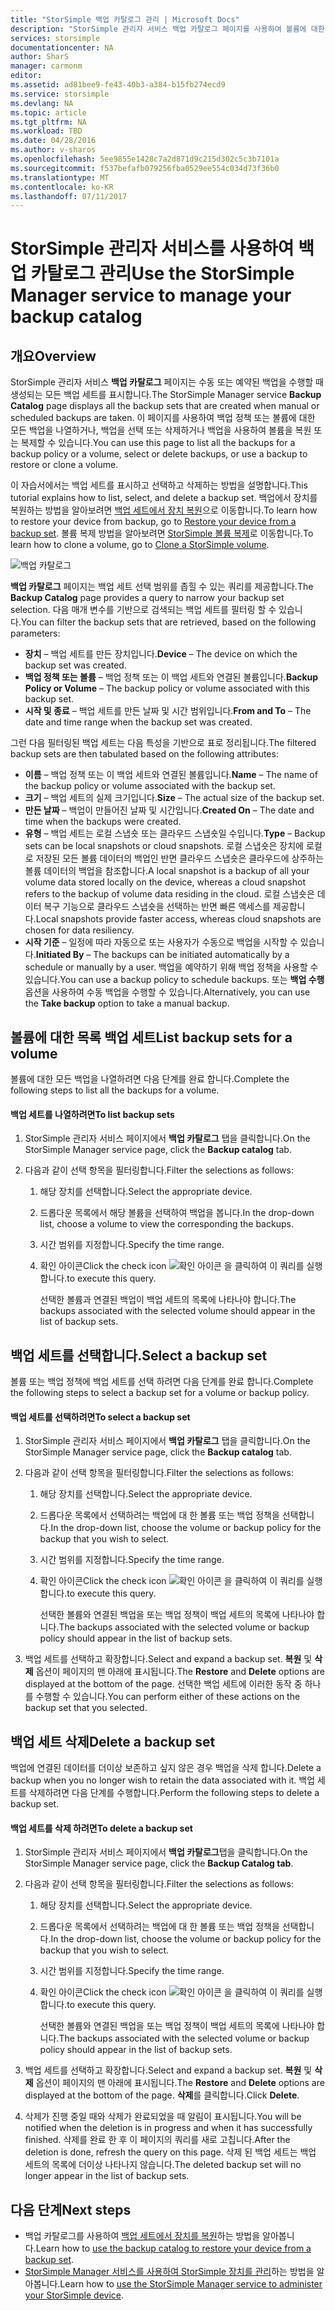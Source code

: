 ```yaml
---
title: "StorSimple 백업 카탈로그 관리 | Microsoft Docs"
description: "StorSimple 관리자 서비스 백업 카탈로그 페이지를 사용하여 볼륨에 대한 백업 세트를 나열, 선택 및 삭제하는 방법을 설명합니다."
services: storsimple
documentationcenter: NA
author: SharS
manager: carmonm
editor: 
ms.assetid: ad81bee9-fe43-40b3-a384-b15fb274ecd9
ms.service: storsimple
ms.devlang: NA
ms.topic: article
ms.tgt_pltfrm: NA
ms.workload: TBD
ms.date: 04/28/2016
ms.author: v-sharos
ms.openlocfilehash: 5ee9855e1428c7a2d871d9c215d302c5c3b7101a
ms.sourcegitcommit: f537befafb079256fba0529ee554c034d73f36b0
ms.translationtype: MT
ms.contentlocale: ko-KR
ms.lasthandoff: 07/11/2017
---
```

# <a name="use-the-storsimple-manager-service-to-manage-your-backup-catalog"></a><span data-ttu-id="4c6d4-103">StorSimple 관리자 서비스를 사용하여 백업 카탈로그 관리</span><span class="sxs-lookup"><span data-stu-id="4c6d4-103">Use the StorSimple Manager service to manage your backup catalog</span></span>
## <a name="overview"></a><span data-ttu-id="4c6d4-104">개요</span><span class="sxs-lookup"><span data-stu-id="4c6d4-104">Overview</span></span>
<span data-ttu-id="4c6d4-105">StorSimple 관리자 서비스 **백업 카탈로그** 페이지는 수동 또는 예약된 백업을 수행할 때 생성되는 모든 백업 세트를 표시합니다.</span><span class="sxs-lookup"><span data-stu-id="4c6d4-105">The StorSimple Manager service **Backup Catalog** page displays all the backup sets that are created when manual or scheduled backups are taken.</span></span> <span data-ttu-id="4c6d4-106">이 페이지를 사용하여 백업 정책 또는 볼륨에 대한 모든 백업을 나열하거나, 백업을 선택 또는 삭제하거나 백업을 사용하여 볼륨을 복원 또는 복제할 수 있습니다.</span><span class="sxs-lookup"><span data-stu-id="4c6d4-106">You can use this page to list all the backups for a backup policy or a volume, select or delete backups, or use a backup to restore or clone a volume.</span></span>

<span data-ttu-id="4c6d4-107">이 자습서에서는 백업 세트를 표시하고 선택하고 삭제하는 방법을 설명합니다.</span><span class="sxs-lookup"><span data-stu-id="4c6d4-107">This tutorial explains how to list, select, and delete a backup set.</span></span> <span data-ttu-id="4c6d4-108">백업에서 장치를 복원하는 방법을 알아보려면 [백업 세트에서 장치 복원](storsimple-restore-from-backup-set.md)으로 이동합니다.</span><span class="sxs-lookup"><span data-stu-id="4c6d4-108">To learn how to restore your device from backup, go to [Restore your device from a backup set](storsimple-restore-from-backup-set.md).</span></span> <span data-ttu-id="4c6d4-109">볼륨 복제 방법을 알아보려면 [StorSimple 볼륨 복제](storsimple-clone-volume.md)로 이동합니다.</span><span class="sxs-lookup"><span data-stu-id="4c6d4-109">To learn how to clone a volume, go to [Clone a StorSimple volume](storsimple-clone-volume.md).</span></span>

![백업 카탈로그](./media/storsimple-manage-backup-catalog/backupcatalog.png) 

<span data-ttu-id="4c6d4-111">**백업 카탈로그** 페이지는 백업 세트 선택 범위를 좁힐 수 있는 쿼리를 제공합니다.</span><span class="sxs-lookup"><span data-stu-id="4c6d4-111">The **Backup Catalog** page provides a query to narrow your backup set selection.</span></span> <span data-ttu-id="4c6d4-112">다음 매개 변수를 기반으로 검색되는 백업 세트를 필터링 할 수 있습니다.</span><span class="sxs-lookup"><span data-stu-id="4c6d4-112">You can filter the backup sets that are retrieved, based on the following parameters:</span></span>

* <span data-ttu-id="4c6d4-113">**장치** – 백업 세트를 만든 장치입니다.</span><span class="sxs-lookup"><span data-stu-id="4c6d4-113">**Device** – The device on which the backup set was created.</span></span>
* <span data-ttu-id="4c6d4-114">**백업 정책 또는 볼륨** – 백업 정책 또는 이 백업 세트와 연결된 볼륨입니다.</span><span class="sxs-lookup"><span data-stu-id="4c6d4-114">**Backup Policy or Volume** – The backup policy or volume associated with this backup set.</span></span>
* <span data-ttu-id="4c6d4-115">**시작 및 종료** – 백업 세트를 만든 날짜 및 시간 범위입니다.</span><span class="sxs-lookup"><span data-stu-id="4c6d4-115">**From and To** – The date and time range when the backup set was created.</span></span>

<span data-ttu-id="4c6d4-116">그런 다음 필터링된 백업 세트는 다음 특성을 기반으로 표로 정리됩니다.</span><span class="sxs-lookup"><span data-stu-id="4c6d4-116">The filtered backup sets are then tabulated based on the following attributes:</span></span>

* <span data-ttu-id="4c6d4-117">**이름** – 백업 정책 또는 이 백업 세트와 연결된 볼륨입니다.</span><span class="sxs-lookup"><span data-stu-id="4c6d4-117">**Name** – The name of the backup policy or volume associated with the backup set.</span></span>
* <span data-ttu-id="4c6d4-118">**크기** – 백업 세트의 실제 크기입니다.</span><span class="sxs-lookup"><span data-stu-id="4c6d4-118">**Size** – The actual size of the backup set.</span></span>
* <span data-ttu-id="4c6d4-119">**만든 날짜** – 백업이 만들어진 날짜 및 시간입니다.</span><span class="sxs-lookup"><span data-stu-id="4c6d4-119">**Created On** – The date and time when the backups were created.</span></span> 
* <span data-ttu-id="4c6d4-120">**유형** – 백업 세트는 로컬 스냅숏 또는 클라우드 스냅숏일 수입니다.</span><span class="sxs-lookup"><span data-stu-id="4c6d4-120">**Type** – Backup sets can be local snapshots or cloud snapshots.</span></span> <span data-ttu-id="4c6d4-121">로컬 스냅숏은 장치에 로컬로 저장된 모든 볼륨 데이터의 백업인 반면 클라우드 스냅숏은 클라우드에 상주하는 볼륨 데이터의 백업을 참조합니다.</span><span class="sxs-lookup"><span data-stu-id="4c6d4-121">A local snapshot is a backup of all your volume data stored locally on the device, whereas a cloud snapshot refers to the backup of volume data residing in the cloud.</span></span> <span data-ttu-id="4c6d4-122">로컬 스냅숏은 데이터 복구 기능으로 클라우드 스냅숏을 선택하는 반면 빠른 액세스를 제공합니다.</span><span class="sxs-lookup"><span data-stu-id="4c6d4-122">Local snapshots provide faster access, whereas cloud snapshots are chosen for data resiliency.</span></span>
* <span data-ttu-id="4c6d4-123">**시작 기준** – 일정에 따라 자동으로 또는 사용자가 수동으로 백업을 시작할 수 있습니다.</span><span class="sxs-lookup"><span data-stu-id="4c6d4-123">**Initiated By** – The backups can be initiated automatically by a schedule or manually by a user.</span></span> <span data-ttu-id="4c6d4-124">백업을 예약하기 위해 백업 정책을 사용할 수 있습니다.</span><span class="sxs-lookup"><span data-stu-id="4c6d4-124">You can use a backup policy to schedule backups.</span></span> <span data-ttu-id="4c6d4-125">또는 **백업 수행** 옵션을 사용하여 수동 백업을 수행할 수 있습니다.</span><span class="sxs-lookup"><span data-stu-id="4c6d4-125">Alternatively, you can use the **Take backup** option to take a manual backup.</span></span>

## <a name="list-backup-sets-for-a-volume"></a><span data-ttu-id="4c6d4-126">볼륨에 대한 목록 백업 세트</span><span class="sxs-lookup"><span data-stu-id="4c6d4-126">List backup sets for a volume</span></span>
<span data-ttu-id="4c6d4-127">볼륨에 대한 모든 백업을 나열하려면 다음 단계를 완료 합니다.</span><span class="sxs-lookup"><span data-stu-id="4c6d4-127">Complete the following steps to list all the backups for a volume.</span></span>

#### <a name="to-list-backup-sets"></a><span data-ttu-id="4c6d4-128">백업 세트를 나열하려면</span><span class="sxs-lookup"><span data-stu-id="4c6d4-128">To list backup sets</span></span>
1. <span data-ttu-id="4c6d4-129">StorSimple 관리자 서비스 페이지에서 **백업 카탈로그** 탭을 클릭합니다.</span><span class="sxs-lookup"><span data-stu-id="4c6d4-129">On the StorSimple Manager service page, click the **Backup catalog** tab.</span></span>
2. <span data-ttu-id="4c6d4-130">다음과 같이 선택 항목을 필터링합니다.</span><span class="sxs-lookup"><span data-stu-id="4c6d4-130">Filter the selections as follows:</span></span>
   
   1. <span data-ttu-id="4c6d4-131">해당 장치를 선택합니다.</span><span class="sxs-lookup"><span data-stu-id="4c6d4-131">Select the appropriate device.</span></span>
   2. <span data-ttu-id="4c6d4-132">드롭다운 목록에서 해당 볼륨을 선택하여 백업을 봅니다.</span><span class="sxs-lookup"><span data-stu-id="4c6d4-132">In the drop-down list, choose a volume to view the corresponding the backups.</span></span>
   3. <span data-ttu-id="4c6d4-133">시간 범위를 지정합니다.</span><span class="sxs-lookup"><span data-stu-id="4c6d4-133">Specify the time range.</span></span>
   4. <span data-ttu-id="4c6d4-134">확인 아이콘</span><span class="sxs-lookup"><span data-stu-id="4c6d4-134">Click the check icon</span></span> ![확인 아이콘](./media/storsimple-manage-backup-catalog/HCS_CheckIcon.png) <span data-ttu-id="4c6d4-136">을 클릭하여 이 쿼리를 실행 합니다.</span><span class="sxs-lookup"><span data-stu-id="4c6d4-136">to execute this query.</span></span>
      
      <span data-ttu-id="4c6d4-137">선택한 볼륨과 연결된 백업이 백업 세트의 목록에 나타나야 합니다.</span><span class="sxs-lookup"><span data-stu-id="4c6d4-137">The backups associated with the selected volume should appear in the list of backup sets.</span></span>

## <a name="select-a-backup-set"></a><span data-ttu-id="4c6d4-138">백업 세트를 선택합니다.</span><span class="sxs-lookup"><span data-stu-id="4c6d4-138">Select a backup set</span></span>
<span data-ttu-id="4c6d4-139">볼륨 또는 백업 정책에 백업 세트를 선택 하려면 다음 단계를 완료 합니다.</span><span class="sxs-lookup"><span data-stu-id="4c6d4-139">Complete the following steps to select a backup set for a volume or backup policy.</span></span>

#### <a name="to-select-a-backup-set"></a><span data-ttu-id="4c6d4-140">백업 세트를 선택하려면</span><span class="sxs-lookup"><span data-stu-id="4c6d4-140">To select a backup set</span></span>
1. <span data-ttu-id="4c6d4-141">StorSimple 관리자 서비스 페이지에서 **백업 카탈로그** 탭을 클릭합니다.</span><span class="sxs-lookup"><span data-stu-id="4c6d4-141">On the StorSimple Manager service page, click the **Backup catalog** tab.</span></span>
2. <span data-ttu-id="4c6d4-142">다음과 같이 선택 항목을 필터링합니다.</span><span class="sxs-lookup"><span data-stu-id="4c6d4-142">Filter the selections as follows:</span></span>
   
   1. <span data-ttu-id="4c6d4-143">해당 장치를 선택합니다.</span><span class="sxs-lookup"><span data-stu-id="4c6d4-143">Select the appropriate device.</span></span>
   2. <span data-ttu-id="4c6d4-144">드롭다운 목록에서 선택하려는 백업에 대 한 볼륨 또는 백업 정책을 선택합니다.</span><span class="sxs-lookup"><span data-stu-id="4c6d4-144">In the drop-down list, choose the volume or backup policy for the backup that you wish to select.</span></span>
   3. <span data-ttu-id="4c6d4-145">시간 범위를 지정합니다.</span><span class="sxs-lookup"><span data-stu-id="4c6d4-145">Specify the time range.</span></span>
   4. <span data-ttu-id="4c6d4-146">확인 아이콘</span><span class="sxs-lookup"><span data-stu-id="4c6d4-146">Click the check icon</span></span> ![확인 아이콘](./media/storsimple-manage-backup-catalog/HCS_CheckIcon.png) <span data-ttu-id="4c6d4-148">을 클릭하여 이 쿼리를 실행 합니다.</span><span class="sxs-lookup"><span data-stu-id="4c6d4-148">to execute this query.</span></span>
      
      <span data-ttu-id="4c6d4-149">선택한 볼륨와 연결된 백업을 또는 백업 정책이 백업 세트의 목록에 나타나야 합니다.</span><span class="sxs-lookup"><span data-stu-id="4c6d4-149">The backups associated with the selected volume or backup policy should appear in the list of backup sets.</span></span>
3. <span data-ttu-id="4c6d4-150">백업 세트를 선택하고 확장합니다.</span><span class="sxs-lookup"><span data-stu-id="4c6d4-150">Select and expand a backup set.</span></span> <span data-ttu-id="4c6d4-151">**복원** 및 **삭제** 옵션이 페이지의 맨 아래에 표시됩니다.</span><span class="sxs-lookup"><span data-stu-id="4c6d4-151">The **Restore** and **Delete** options are displayed at the bottom of the page.</span></span> <span data-ttu-id="4c6d4-152">선택한 백업 세트에 이러한 동작 중 하나를 수행할 수 있습니다.</span><span class="sxs-lookup"><span data-stu-id="4c6d4-152">You can perform either of these actions on the backup set that you selected.</span></span>

## <a name="delete-a-backup-set"></a><span data-ttu-id="4c6d4-153">백업 세트 삭제</span><span class="sxs-lookup"><span data-stu-id="4c6d4-153">Delete a backup set</span></span>
<span data-ttu-id="4c6d4-154">백업에 연결된 데이터를 더이상 보존하고 싶지 않은 경우 백업을 삭제 합니다.</span><span class="sxs-lookup"><span data-stu-id="4c6d4-154">Delete a backup when you no longer wish to retain the data associated with it.</span></span> <span data-ttu-id="4c6d4-155">백업 세트를 삭제하려면 다음 단계를 수행합니다.</span><span class="sxs-lookup"><span data-stu-id="4c6d4-155">Perform the following steps to delete a backup set.</span></span>

#### <a name="to-delete-a-backup-set"></a><span data-ttu-id="4c6d4-156">백업 세트를 삭제 하려면</span><span class="sxs-lookup"><span data-stu-id="4c6d4-156">To delete a backup set</span></span>
1. <span data-ttu-id="4c6d4-157">StorSimple 관리자 서비스 페이지에서 **백업 카탈로그**탭을 클릭합니다.</span><span class="sxs-lookup"><span data-stu-id="4c6d4-157">On the StorSimple Manager service page, click the **Backup Catalog tab**.</span></span>
2. <span data-ttu-id="4c6d4-158">다음과 같이 선택 항목을 필터링합니다.</span><span class="sxs-lookup"><span data-stu-id="4c6d4-158">Filter the selections as follows:</span></span>
   
   1. <span data-ttu-id="4c6d4-159">해당 장치를 선택합니다.</span><span class="sxs-lookup"><span data-stu-id="4c6d4-159">Select the appropriate device.</span></span>
   2. <span data-ttu-id="4c6d4-160">드롭다운 목록에서 선택하려는 백업에 대 한 볼륨 또는 백업 정책을 선택합니다.</span><span class="sxs-lookup"><span data-stu-id="4c6d4-160">In the drop-down list, choose the volume or backup policy for the backup that you wish to select.</span></span>
   3. <span data-ttu-id="4c6d4-161">시간 범위를 지정합니다.</span><span class="sxs-lookup"><span data-stu-id="4c6d4-161">Specify the time range.</span></span>
   4. <span data-ttu-id="4c6d4-162">확인 아이콘</span><span class="sxs-lookup"><span data-stu-id="4c6d4-162">Click the check icon</span></span> ![확인 아이콘](./media/storsimple-manage-backup-catalog/HCS_CheckIcon.png) <span data-ttu-id="4c6d4-164">을 클릭하여 이 쿼리를 실행 합니다.</span><span class="sxs-lookup"><span data-stu-id="4c6d4-164">to execute this query.</span></span>
      
      <span data-ttu-id="4c6d4-165">선택한 볼륨와 연결된 백업을 또는 백업 정책이 백업 세트의 목록에 나타나야 합니다.</span><span class="sxs-lookup"><span data-stu-id="4c6d4-165">The backups associated with the selected volume or backup policy should appear in the list of backup sets.</span></span>
3. <span data-ttu-id="4c6d4-166">백업 세트를 선택하고 확장합니다.</span><span class="sxs-lookup"><span data-stu-id="4c6d4-166">Select and expand a backup set.</span></span> <span data-ttu-id="4c6d4-167">**복원** 및 **삭제** 옵션이 페이지의 맨 아래에 표시됩니다.</span><span class="sxs-lookup"><span data-stu-id="4c6d4-167">The **Restore** and **Delete** options are displayed at the bottom of the page.</span></span> <span data-ttu-id="4c6d4-168">**삭제**를 클릭합니다.</span><span class="sxs-lookup"><span data-stu-id="4c6d4-168">Click **Delete**.</span></span>
4. <span data-ttu-id="4c6d4-169">삭제가 진행 중일 때와 삭제가 완료되었을 때 알림이 표시됩니다.</span><span class="sxs-lookup"><span data-stu-id="4c6d4-169">You will be notified when the deletion is in progress and when it has successfully finished.</span></span> <span data-ttu-id="4c6d4-170">삭제를 완료 한 후 이 페이지의 쿼리를 새로 고칩니다.</span><span class="sxs-lookup"><span data-stu-id="4c6d4-170">After the deletion is done, refresh the query on this page.</span></span> <span data-ttu-id="4c6d4-171">삭제 된 백업 세트는 백업 세트의 목록에 더이상 나타나지 않습니다.</span><span class="sxs-lookup"><span data-stu-id="4c6d4-171">The deleted backup set will no longer appear in the list of backup sets.</span></span>

## <a name="next-steps"></a><span data-ttu-id="4c6d4-172">다음 단계</span><span class="sxs-lookup"><span data-stu-id="4c6d4-172">Next steps</span></span>
* <span data-ttu-id="4c6d4-173">백업 카탈로그를 사용하여 [백업 세트에서 장치를 복원](storsimple-restore-from-backup-set.md)하는 방법을 알아봅니다.</span><span class="sxs-lookup"><span data-stu-id="4c6d4-173">Learn how to [use the backup catalog to restore your device from a backup set](storsimple-restore-from-backup-set.md).</span></span>
* <span data-ttu-id="4c6d4-174">[StorSimple Manager 서비스를 사용하여 StorSimple 장치를 관리](storsimple-manager-service-administration.md)하는 방법을 알아봅니다.</span><span class="sxs-lookup"><span data-stu-id="4c6d4-174">Learn how to [use the StorSimple Manager service to administer your StorSimple device](storsimple-manager-service-administration.md).</span></span>

